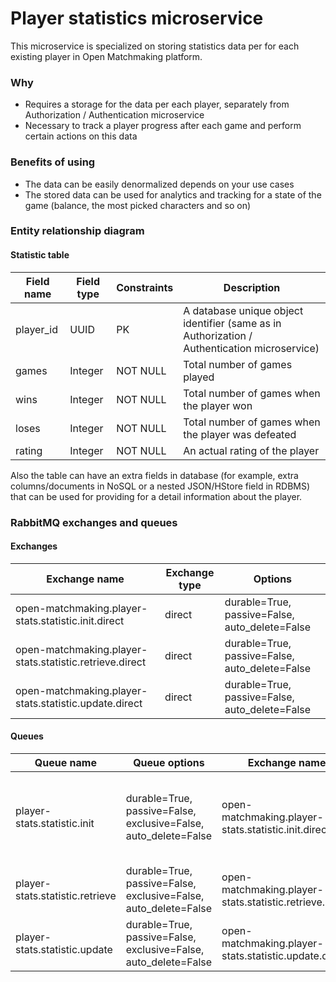 # Player statistics microservice

This microservice is specialized on storing statistics data per for each existing player in Open Matchmaking platform.

### Why 
- Requires a storage for the data per each player, separately from Authorization / Authentication microservice
- Necessary to track a player progress after each game and perform certain actions on this data 

### Benefits of using
- The data can be easily denormalized depends on your use cases
- The stored data can be used for analytics and tracking for a state of the game (balance, the most picked characters and so on)

### Entity relationship diagram
#### Statistic table
| Field name      | Field type | Constraints | Description                                |
|-----------------|------------|-------------|--------------------------------------------|
| player_id       | UUID       | PK          | A database unique object identifier (same as in Authorization / Authentication microservice) |
| games           | Integer    | NOT NULL    | Total number of games played                       |
| wins            | Integer    | NOT NULL    | Total number of games when the player won          |
| loses           | Integer    | NOT NULL    | Total number of games when the player was defeated |
| rating          | Integer    | NOT NULL    | An actual rating of the player                     |

Also the table can have an extra fields in database (for example, extra columns/documents in NoSQL or a nested JSON/HStore field in RDBMS) that can be used for providing for a detail information about the player.

### RabbitMQ exchanges and queues 
#### Exchanges
| Exchange name                                           | Exchange type | Options                                        |
|---------------------------------------------------------|---------------|------------------------------------------------| 
| open-matchmaking.player-stats.statistic.init.direct     | direct        | durable=True, passive=False, auto_delete=False |
| open-matchmaking.player-stats.statistic.retrieve.direct | direct        | durable=True, passive=False, auto_delete=False |
| open-matchmaking.player-stats.statistic.update.direct   | direct        | durable=True, passive=False, auto_delete=False |

#### Queues
| Queue name                      | Queue options                                                   | Exchange name                                           | Usage                                                         | Returns                          |
|---------------------------------|-----------------------------------------------------------------|---------------------------------------------------------|---------------------------------------------------------------|----------------------------------|
| player-stats.statistic.init     | durable=True, passive=False, exclusive=False, auto_delete=False | open-matchmaking.player-stats.statistic.init.direct     | Initializes statistics from an empty state for the new player | Statistics or a validation error |
| player-stats.statistic.retrieve | durable=True, passive=False, exclusive=False, auto_delete=False | open-matchmaking.player-stats.statistic.retrieve.direct | Returns the player statistics                                 | Statistics or a validation error |
| player-stats.statistic.update   | durable=True, passive=False, exclusive=False, auto_delete=False | open-matchmaking.player-stats.statistic.update.direct   | Updates the player statistics                                 | Statistics or a validation error |
